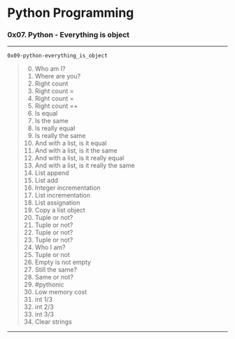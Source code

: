 # Python Programming
### 0x07. Python - Everything is object
---
`0x09-python-everything_is_object`
> 0. Who am I?
> 1. Where are you?
> 2. Right count
> 3. Right count =
> 4. Right count =
> 5. Right count =+
> 6. Is equal
> 7. Is the same
> 8. Is really equal
> 9. Is really the same
> 10. And with a list, is it equal
> 11. And with a list, is it the same
> 12. And with a list, is it really equal
> 13. And with a list, is it really the same
> 14. List append
> 15. List add
> 16. Integer incrementation
> 17. List incrementation
> 18. List assignation
> 19. Copy a list object
> 20. Tuple or not?
> 21. Tuple or not?
> 22. Tuple or not?
> 22. Tuple or not?
> 24. Who I am?
> 25. Tuple or not
> 26. Empty is not empty
> 27. Still the same?
> 28. Same or not?
> 29. #pythonic
> 30. Low memory cost
> 31. int 1/3
> 32. int 2/3
> 33. int 3/3
> 34. Clear strings 
---
